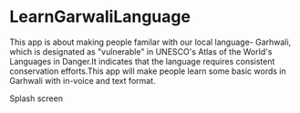# LearnGarwaliLanguage
This app is about making people familar with our local language- Garhwali, which is designated as "vulnerable" in UNESCO's Atlas of the World's Languages in Danger.It indicates that the language requires consistent conservation efforts.This app will make people learn some basic words in Garhwali with in-voice and text format.

Splash screen
